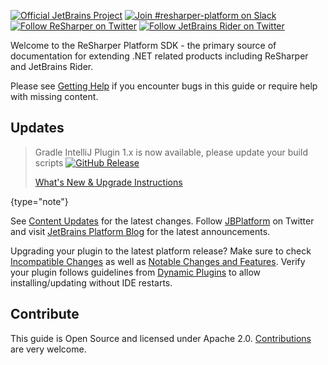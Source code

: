 [//]: # (title: ReSharper Platform SDK)

<!-- Copyright 2000-2021 JetBrains s.r.o. and other contributors. Use of this source code is governed by the Apache 2.0 license that can be found in the LICENSE file. -->

[![Official JetBrains Project](https://jb.gg/badges/official-flat-square.svg)](https://confluence.jetbrains.com/display/ALL/JetBrains+on+GitHub)
[![Join #resharper-platform on Slack](https://img.shields.io/badge/Slack-%23resharper--platform-blue?style=flat-square&logo=slack)](https://plugins.jetbrains.com/slack)
[![Follow ReSharper on Twitter](https://img.shields.io/twitter/follow/resharper?style=flat-square&logo=twitter&label=Follow%20@resharper)](https://twitter.com/resharper/)
[![Follow JetBrains Rider on Twitter](https://img.shields.io/twitter/follow/jetbrainsrider?style=flat-square&logo=twitter&label=Follow%20@JetBrainsRider)](https://twitter.com/JetBrainsRider/)

Welcome to the ReSharper Platform SDK - the primary source of documentation for extending .NET related products including ReSharper and JetBrains Rider.

<!--
## Getting Started

<table>
<tr>
<th>
SDK Docs Trail
</th>
<th>
Webinar
</th>
</tr>
<tr>
<td>

* [What is the IntelliJ Platform?](intellij_platform.md)
* [About this Guide](about.md)
    * [Key Topics](key_topics.md)
    * [Getting Help](getting_help.md)
* [Creating Your First Plugin](getting_started.md)
* [Useful Links](useful_links.md)
* [Marketing](marketing.md)

</td>

<td width="50%">

Watch [Busy plugin developers series. Episode 0](https://www.youtube.com/watch?v=-6D5-xEaYig) to get started with developing plugins and publishing on [JetBrains Marketplace](https://plugins.jetbrains.com).
<br/>
<br/>

<video href="-6D5-xEaYig" title="Busy plugin developers series. Episode 0" width="300"/>

More webinars are available [here](useful_links.md#webinars).

</td>
</tr>
</table>
-->

Please see [Getting Help](GettingHelp.md) if you encounter bugs in this guide or require help with missing content.

## Updates

> Gradle IntelliJ Plugin 1.x is now available, please update your build scripts [![GitHub Release](https://img.shields.io/github/release/jetbrains/gradle-intellij-plugin.svg?style=flat-square)](https://github.com/jetbrains/gradle-intellij-plugin/releases)
>
> [What's New & Upgrade Instructions](https://lp.jetbrains.com/gradle-intellij-plugin)
>
{type="note"}

See [Content Updates](content_updates.md) for the latest changes.
Follow [JBPlatform](https://twitter.com/JBPlatform/) on Twitter and visit [JetBrains Platform Blog](https://blog.jetbrains.com/platform/) for the latest announcements.

Upgrading your plugin to the latest platform release? Make sure to check [Incompatible Changes](api_changes_list.md) as well as [Notable Changes and Features](api_notable.md).
Verify your plugin follows guidelines from [Dynamic Plugins](dynamic_plugins.md) to allow installing/updating without IDE restarts.

## Contribute

This guide is Open Source and licensed under Apache 2.0.
[Contributions](resharper-devguide_CONTRIBUTING.md) are very welcome.
